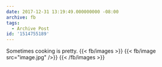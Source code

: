 ```yaml
---
date: 2017-12-31 13:19:49.000000000 -08:00
archive: fb
tags: 
  - Archive Post
id: '1514755189'
---
```


Sometimes cooking is pretty.
{{< fb/images >}}
{{< fb/image src="image.jpg" />}}
{{< /fb/images >}}
